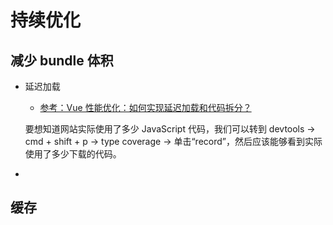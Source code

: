 # 持续优化

## 减少 bundle 体积

* 延迟加载
    * [参考：Vue 性能优化：如何实现延迟加载和代码拆分？](https://www.infoq.cn/article/9ihyy7HW00ij8suTh*zN)
    
    要想知道网站实际使用了多少 JavaScript 代码，我们可以转到 devtools -> cmd + shift + p -> type coverage -> 单击“record”，然后应该能够看到实际使用了多少下载的代码。
* 


## 缓存